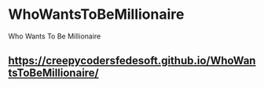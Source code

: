 # WhoWantsToBeMillionaire
Who Wants To Be Millionaire


## https://creepycodersfedesoft.github.io/WhoWantsToBeMillionaire/
